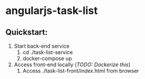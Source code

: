 # angularjs-task-list

## Quickstart:
1. Start back-end service
    1. cd ./task-list-service
    1. docker-compose up
2. Access front-end locally (_TODO: Dockerize this_)
    1. Access ./task-list-front/index.html from browser
